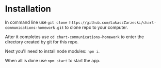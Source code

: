# Installation

In command line use `git clone https://github.com/LukaszZarzecki/chart-communications-homework.git` to clone repo to your computer.

After it completes use `cd chart-communications-homework` to enter the directory created by git for this repo.

Next you'll need to install node modules: `npm i`.

When all is done use `npm start` to start the app.
